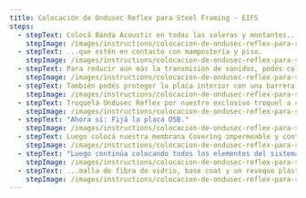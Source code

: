 ```yaml
---
title: Colocación de Ondusec Reflex para Steel Framing - EIFS
steps:
  - stepText: Colocá Banda Acoustic en todas las soleras y montantes...
    stepImage: /images/instructions/colocacion-de-ondusec-reflex-para-steel-framing-eifs/isolant-aislantes-linea-construccion-en-seco-paso-a-paso-colocacion-de-ondusec-reflex-para-steel-framing-eifs-1.jpg
  - stepText: ...que estén en contacto con mampostería y piso.
    stepImage: /images/instructions/colocacion-de-ondusec-reflex-para-steel-framing-eifs/isolant-aislantes-linea-construccion-en-seco-paso-a-paso-colocacion-de-ondusec-reflex-para-steel-framing-eifs-2.jpg
  - stepText: Para reducir aún más la transmisión de sonidos, podés colocar banda acústica en los montantes, contra la placa de yeso.
    stepImage: /images/instructions/colocacion-de-ondusec-reflex-para-steel-framing-eifs/isolant-aislantes-linea-construccion-en-seco-paso-a-paso-colocacion-de-ondusec-reflex-para-steel-framing-eifs-3.jpg
  - stepText: También podés proteger la placa interior con una barrera controladora de vapor.
    stepImage: /images/instructions/colocacion-de-ondusec-reflex-para-steel-framing-eifs/isolant-aislantes-linea-construccion-en-seco-paso-a-paso-colocacion-de-ondusec-reflex-para-steel-framing-eifs-4.jpg
  - stepText: Troquelá Ondusec Reflex por nuestro exclusivo troquel a 40cm o 60cm según la modulación de tu perfilería.
    stepImage: /images/instructions/colocacion-de-ondusec-reflex-para-steel-framing-eifs/isolant-aislantes-linea-construccion-en-seco-paso-a-paso-colocacion-de-ondusec-reflex-para-steel-framing-eifs-5.jpg
  - stepText: "Ahora sí: Fijá la placa OSB."
    stepImage: /images/instructions/colocacion-de-ondusec-reflex-para-steel-framing-eifs/isolant-aislantes-linea-construccion-en-seco-paso-a-paso-colocacion-de-ondusec-reflex-para-steel-framing-eifs-6.jpg
  - stepText: Luego colocá nuestra membrana Covering impermeable y controladora de vapor para proteger tu construcción.
    stepImage: /images/instructions/colocacion-de-ondusec-reflex-para-steel-framing-eifs/isolant-aislantes-linea-construccion-en-seco-paso-a-paso-colocacion-de-ondusec-reflex-para-steel-framing-eifs-7.jpg
  - stepText: "Luego continúa colocando todos los elementos del sistema EIFS: Poliestireno expandido..."
    stepImage: /images/instructions/colocacion-de-ondusec-reflex-para-steel-framing-eifs/isolant-aislantes-linea-construccion-en-seco-paso-a-paso-colocacion-de-ondusec-reflex-para-steel-framing-eifs-8.jpg
  - stepText: ...malla de fibra de vidrio, base coat y un revoque plástico apto intemperie.
    stepImage: /images/instructions/colocacion-de-ondusec-reflex-para-steel-framing-eifs/isolant-aislantes-linea-construccion-en-seco-paso-a-paso-colocacion-de-ondusec-reflex-para-steel-framing-eifs-11.jpg
---
```

